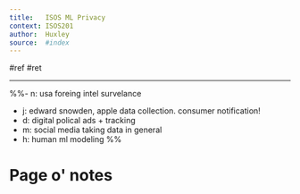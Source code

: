 ```yaml
---
title:   ISOS ML Privacy
context: ISOS201
author:  Huxley
source:  #index
---
```


#ref #ret 

---

%%- n: usa foreing intel survelance
- j: edward snowden, apple data collection. consumer notification!
- d: digital polical ads + tracking
- m: social media taking data in general
- h: human ml modeling
%%

# Page o' notes

































